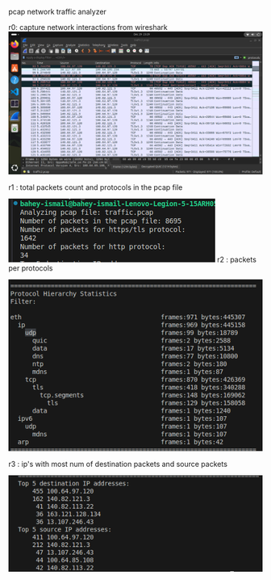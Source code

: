 
pcap network traffic analyzer


r0: capture network interactions from wireshark
![alt text](image-3.png)

r1 : total packets count and protocols in the pcap file

![alt text](image-4.png)
r2 : packets per protocols 

![alt text](image-1.png)

r3 : ip's with most num of  destination packets and source packets 

![alt text](image-2.png)